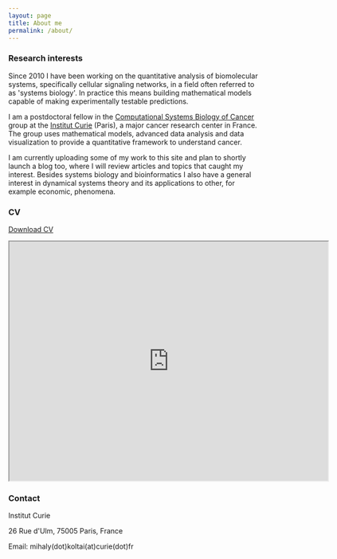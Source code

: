 ```yaml
---
layout: page
title: About me
permalink: /about/
---
```


### Research interests

Since 2010 I have been working on the quantitative analysis of biomolecular systems, specifically cellular signaling networks, in a field often referred to as 'systems biology'. In practice this means building mathematical models capable of making experimentally testable predictions.

I am a postdoctoral fellow in the [Computational Systems Biology of Cancer](https://sysbio.curie.fr) group at the [Institut Curie](https://institut-curie.org) (Paris), a major cancer research center in France. The group uses mathematical models, advanced data analysis and data visualization to provide a quantitative framework to understand cancer.

I am currently uploading some of my work to this site and plan to shortly launch a blog too, where I will review articles and topics that caught my interest. Besides systems biology and bioinformatics I also have a general interest in dynamical systems theory and its applications to other, for example economic, phenomena.

### CV

[Download CV](images/CV.pdf)

<iframe src="https://drive.google.com/file/d/1qcSqpnGdNKNBlfVs2LcCyrGXgXQhIBWO/preview" width="640" height="480"></iframe>


### Contact

Institut Curie

26 Rue d'Ulm, 75005 Paris, France

Email: mihaly(dot)koltai(at)curie(dot)fr

